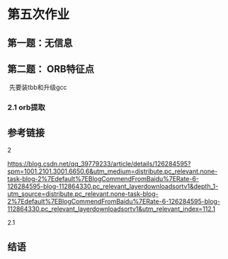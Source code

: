 # 第五次作业



## 第一题：无信息







## 第二题： ORB特征点





​	先要装tbb和升级gcc



### 2.1 orb提取



























































## 参考链接



2

https://blog.csdn.net/qq_39779233/article/details/126284595?spm=1001.2101.3001.6650.6&utm_medium=distribute.pc_relevant.none-task-blog-2%7Edefault%7EBlogCommendFromBaidu%7ERate-6-126284595-blog-112864330.pc_relevant_layerdownloadsortv1&depth_1-utm_source=distribute.pc_relevant.none-task-blog-2%7Edefault%7EBlogCommendFromBaidu%7ERate-6-126284595-blog-112864330.pc_relevant_layerdownloadsortv1&utm_relevant_index=112.1

2.1

















## 结语